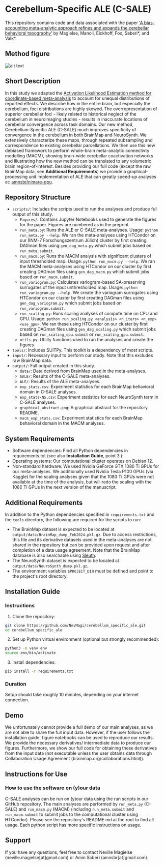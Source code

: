 # Cerebellum-Specific ALE (C-SALE)

This repository contains code and data associated with the paper ['A bias-accounting meta-analytic approach refines and expands
the cerebellar behavioral topography'](https://doi.org/10.1101/2024.10.31.621398) by Magielse, Manoli, Eickhoff, Fox, Saberi*, and Valk*.

## Method figure
![alt text](./output/Figure8.png)

## Short Description
In this study we adapted the [Activation Likelihood Estimation method for coordinate-based meta-analysis](https://doi.org/10.1016/j.neuroimage.2011.09.017) to account for unequal distributions of reported effects. We describe how in the entire brain, but especially the cerebellum, foci distributions are highly skewed. The overrepresentation of superior cerebellar foci - likely related to historical neglect of the cerebellum in neuroimaging studies - results in inaccurate locations of cerebellar convergence across task domains. Our new method, Cerebellum-Specific ALE (C-SALE) much improves specificity of convergence in the cerebellum in both BrainMap and NeuroSynth. We extensively characterize these maps, through repeated subsampling and correspondence to existing cerebellar parcellations. We then use this new debiased framework to perform whole-brain meta-analytic connectivty modelling (MACM), showing brain-wide cerebellar coactivation networks and illustrating how the new method can be translated to any volumetric brain region-of-interest. Besides providing our full code (except the raw BrainMap data, see **Additional Requirements**) we provide a graphical-processing unit implementation of ALE that can greatly speed-up analyses at: [amnsbr/nimare-gpu](https://github.com/amnsbr/nimare-gpu).

## Repository Structure
- `scripts/`: Includes the scripts used to run the analyses and produce full output of this study.
    - `Figures/`: Contains Jupyter Notebooks used to generate the figures for the paper. Figures are numbered as in the preprint.
    - `run_meta.py`: Runs the ALE or C-SALE meta-analyses. Usage: `python run_meta.py --help`.
      We ran the meta-analyses using HTCondor on our (INM-7 Forschungszentrum Jülich) cluster by first creating DAGman files using `gen_dag_meta.py` which
      submit jobs based on `run_meta.submit`.
    - `run_macm.py`: Runs the MACM analysis with significant clusters of input thresholded map. Usage: `python run_macm.py --help`.
      We ran the MACM meta-analyses using HTCondor on our cluster by first creating DAGman files using `gen_dag_macm.py` which
      submit jobs based on `run_macm.submit`.
    - `run_variogram.py`: Calculates variogram-based SA-preserving surrogates of the input unthresholded map. Usage: `python run_variogram.py --help`.
      We create the variogram surrogates using HTCondor on our cluster by first creating DAGman files using `gen_dag_variogram.py` which
      submit jobs based on `run_variogram.submit`.
    - `run_scaling.py`: Runs scaling analyses of compute time on CPU and GPU. Usage: `python run_scaling.py <analysis> <n_iters> <n_exp> <use_gpu>`.
      We ran these using HTCondor on our cluster by first creating DAGman files using `gen_dag_scaling.py` which
      submit jobs based on `run_scaling_cpu.submit` or `run_scaling_gpu.submit`.
    - `utils.py`: Utility functions used to run the analyses and create the figures
- `tools/`: Includes SUITPy. This toolkit is a dependency of most scripts.
- `input/`: Necessary input to perform our study. Note that this excludes raw BrainMap data.
- `output/`: Full output created in this study.
    - `data/`: Data derived from BrainMap used in the meta-analyses.
    - `SALE/`: Results of the C-SALE meta-analyses.
    - `ALE/`: Results of the ALE meta-analyses.
    - `exp_stats.csv`: Experiment statistics for each BrainMap behavioral domain in C-SALE analyses.
    - `exp_stats-NS.csv`: Experiment statistics for each NeuroSynth term in C-SALE analyses.
    - `graphical_abstract.png`: A graphical abstract for the repository README.
    - `macm_exp_stats.csv`: Experiment statistics for each BrainMap behavioral domain in the MACM analyses.

## System Requirements
- Software dependencies: Find all Python dependencies in requirements.txt (see also **Installation Guide**, point 3.):
- Operating systems: Our computational cluster operates on Debian 12.
- Non-standard hardware: We used Nvidia GeForce GTX 1080 Ti GPUs for our meta-analyses. We additionally used Nvidia Tesla P100 GPUs (via Kaggle) for the scaling analyses given that the 1080 Ti GPUs were not available at the time of the analysis, but will redo the scaling with the 1080 Ti GPUs in the next version of the manuscript.

## Additional Requirements
In addition to the Python dependencies specified in `requirements.txt` and the `tools` directory, the following are required for the scripts to run:
- The BrainMap dataset is expected to be located at `output/data/BrainMap_dump_Feb2024.pkl.gz`. Due to access restrictions, this file and its derivative datasets used in the meta-analyses are not shared in the repository but can be provided upon request and after completion of a data usage agreement. Note that the BrainMap database is also searchable using [Sleuth](https://www.brainmap.org/sleuth/).
- The NeuroSynth dataset is expected to be located at `output/data/NeuroSynth_dump.pkl.gz`.
- The environment variables `$PROJECT_DIR` must be defined and point to the project's root directory.

## Installation Guide
### Instructions
1. Clone the repository:
```bash
git clone https://github.com/NevMagi/cerebellum_specific_ale.git
cd cerebellum_specific_ale
```
2. Set up Python virtual environment (optional but strongly recommended):
```bash
python3 -m venv env
source env/bin/activate
```
3. Install dependencies:
```bash
pip install -r requirements.txt
```

### Duration
Setup should take roughly 10 minutes, depending on your internet connection.

## Demo
We unfortunately cannot provide a full demo of our main analyses, as we are not able to share the full input data. However, if the user follows the installation guide, figure notebooks can be used to reproduce our results. We provide the necessary derivatives/ intermediate data to produce our figures. Furthermore, we show our full code for obtaining these derivatives from the input data (not executable unless the user obtains data through Collaboration Usage Agreement (brainmap.org/collaborations.html)).

## Instructions for Use

### How to use the software on (y)our data
C-SALE analyses can be run on (y)our data using the run scripts in our GitHub repository. The main analyses are performed by `run_meta.py` (C-SALE) and `run_macm.py` (MACM) (including `run_meta.submit` and `run_macm.submit` to submit jobs to the computational cluster using HTCondor). Please see the repository's README.md at the root to find all usage. Each python script has more specific instructions on usage.

## Support
If you have any questions, feel free to contact Neville Magielse (neville.magielse\[at\]gmail.com) or Amin Saberi (amnsbr\[at\]gmail.com).
